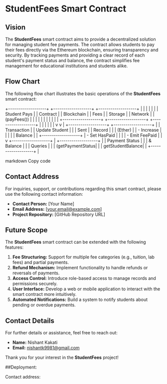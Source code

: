 # StudentFees Smart Contract

## Vision

The **StudentFees** smart contract aims to provide a decentralized solution for managing student fee payments. The contract allows students to pay their fees directly via the Ethereum blockchain, ensuring transparency and security. By tracking payments and providing a clear record of each student's payment status and balance, the contract simplifies fee management for educational institutions and students alike.

## Flow Chart

The following flow chart illustrates the basic operations of the **StudentFees** smart contract:

+-------------------+ +-------------------+ +-------------------+ | | | | | | | Student Pays | | Contract | | Blockchain | | Fees | | Storage | | Network | | (payFees()) | | | | | | | | | | | +-------------------+ +-------------------+ +-------------------+ | | | | | | v v | +-------------------+ +-------------------+ | | Transaction | | Update Student | | | Sent | | Record | | | (Ether) | | - Increase | | | | | Balance | | +-------------------+ | - Set HasPaid | | | | - Emit FeePaid | | v +-------------------+ | +-------------------+ | | Payment Status | | | & Balance | | | Queries | | | (getPaymentStatus| | | getStudentBalance| | +-------------------+ |

markdown
Copy code

## Contact Address

For inquiries, support, or contributions regarding this smart contract, please use the following contact information:

- **Contact Person:** [Your Name]
- **Email Address:** [your.email@example.com]
- **Project Repository:** [GitHub Repository URL]

## Future Scope

The **StudentFees** smart contract can be extended with the following features:

1. **Fee Structuring:** Support for multiple fee categories (e.g., tuition, lab fees) and partial payments.
2. **Refund Mechanism:** Implement functionality to handle refunds or reversals of payments.
3. **Access Control:** Introduce role-based access to manage records and permissions securely.
4. **User Interface:** Develop a web or mobile application to interact with the smart contract more intuitively.
5. **Automated Notifications:** Build a system to notify students about pending or overdue payments.

## Contact Details

For further details or assistance, feel free to reach out:

- **Name:** Nishant Kakati
- **Email:** nishantk9981@gmail.com

Thank you for your interest in the **StudentFees** project!

##Deployment:

Contact address:
